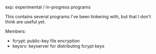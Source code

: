 exp: experimental / in-progress programs

This contains several programs I've been tinkering with, but that I
don't think are useful yet.

Members:

* fcrypt: public-key file encryption
* keysrv: keyserver for distributing fcrypt keys

